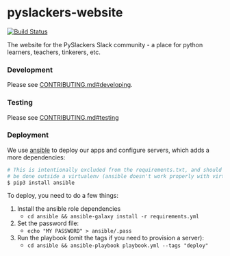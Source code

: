 # pyslackers-website

[![Build Status](https://travis-ci.org/pyslackers/website.svg?branch=master)](https://travis-ci.org/pyslackers/website)

The website for the PySlackers Slack community - a place for python learners, teachers, tinkerers, etc.

### Development

Please see [CONTRIBUTING.md#developing](/CONTRIBUTING.md#developing).

### Testing

Please see [CONTRIBUTING.md#testing](/CONTRIBUTING.md#testing)

### Deployment

We use [ansible](https://www.ansible.com/) to deploy our apps and configure servers, which adds a more dependencies:

```bash
# This is intentionally excluded from the requirements.txt, and should
# be done outside a virtualenv (ansible doesn't work properly with virtualenvs)
$ pip3 install ansible
```

To deploy, you need to do a few things:

1. Install the ansible role dependencies
    * `cd ansible && ansible-galaxy install -r requirements.yml`
2. Set the password file:
    * `echo "MY PASSWORD" > ansible/.pass`
3. Run the playbook (omit the tags if you need to provision a server):
    * `cd ansible && ansible-playbook playbook.yml --tags "deploy"`
